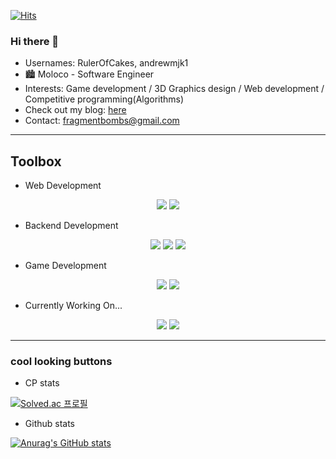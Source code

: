 [![Hits](https://hits.seeyoufarm.com/api/count/incr/badge.svg?url=https%3A%2F%2Fgithub.com%2FRulerOfCakes&count_bg=%2379C83D&title_bg=%23555555&icon=nucleo.svg&icon_color=%23E7E7E7&title=hits&edge_flat=false)](https://hits.seeyoufarm.com)
### Hi there 👋
- Usernames: RulerOfCakes, andrewmjk1
- 🏙 Moloco - Software Engineer
- Interests: Game development / 3D Graphics design /
   Web development / Competitive programming(Algorithms)
- Check out my blog: [here][blog]
- Contact: fragmentbombs@gmail.com
------
## Toolbox
- Web Development
<p align="center">
  <img src="https://img.shields.io/badge/Next.js-000000?style=flat-square&logo=Next.js&logoColor=white"/>
  <img src="https://img.shields.io/badge/React-61DAFB?style=flat-square&logo=React&logoColor=white"/>
</p>

- Backend Development
<p align="center">
  <img src="https://img.shields.io/badge/NestJS-E0234E?style=flat-square&logo=NestJs&logoColor=white"/>
  <img src="https://img.shields.io/badge/Spring_Boot(Kotlin)-6DB33F?style=flat-square&logo=SpringBoot&logoColor=white"/>
  <img src="https://img.shields.io/badge/Go-00ADD8?style=flat-square&logo=Go&logoColor=white"/>
</p>

- Game Development
<p align="center">
  <img src="https://img.shields.io/badge/Unity-000000?style=flat-square&logo=Unity&logoColor=white" />
  <img src="https://img.shields.io/badge/Unreal-0E1128?style=flat-square&logo=UnrealEngine&logoColor=white"/>
</p>

- Currently Working On...
<p align="center">
  <img src="https://img.shields.io/badge/Blender-F5792A?style=flat-square&logo=Blender&logoColor=white">
  <img src="https://img.shields.io/badge/Three.js-000000?style=flat-square&logo=Three.js&logoColor=white"/>
</p>

------
### cool looking buttons
- CP stats

[![Solved.ac 프로필](http://mazassumnida.wtf/api/v2/generate_badge?boj=andrewmjk1)](https://solved.ac/andrewmjk1)

- Github stats

[![Anurag's GitHub stats](https://github-readme-stats.vercel.app/api?username=RulerOfCakes&theme=dark)](https://github.com/anuraghazra/github-readme-stats)
<!--
**RulerOfCakes/RulerOfCakes** is a ✨ _special_ ✨ repository because its `README.md` (this file) appears on your GitHub profile.

Here are some ideas to get you started:

- 🔭 I’m currently working on ...
- 🌱 I’m currently learning ...
- 👯 I’m looking to collaborate on ...
- 🤔 I’m looking for help with ...
- 💬 Ask me about ...
- 📫 How to reach me: ...
- 😄 Pronouns: ...
- ⚡ Fun fact: ...
-->
[blog]: https://rulerofcakes.github.io/
